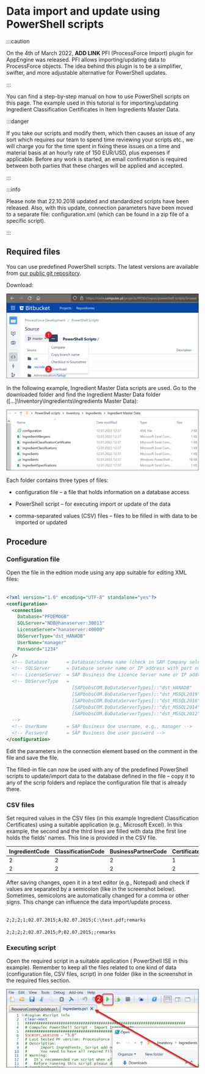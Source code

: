 # Data import and update using PowerShell scripts

:::caution

On the 4th of March 2022, **ADD LINK** PFI (ProcessForce Import) plugin for AppEngine was released. PFI allows importing/updating data to ProcessForce objects. The idea behind this plugin is to be a simplifier, swifter, and more adjustable alternative for PowerShell updates.

:::

You can find a step-by-step manual on how to use PowerShell scripts on this page. The example used in this tutorial is for importing/updating Ingredient Classification Certificates in Item Ingredients Master Data.

:::danger

If you take our scripts and modify them, which then causes an issue of any sort which requires our team to spend time reviewing your scripts etc., we will charge you for the time spent in fixing these issues on a time and material basis at an hourly rate of 150 EUR/USD, plus expenses if applicable. Before any work is started, an email confirmation is required between both parties that these charges will be applied and accepted.

:::

:::info

Please note that 22.10.2018 updated and standardized scripts have been released. Also, with this update, connection parameters have been moved to a separate file: configuration.xml (which can be found in a zip file of a specific script).

:::

## Required files

You can use predefined PowerShell scripts. The latest versions are available from [our public git repository](https://github.com/CompuTec/processforce-powershell).

Download:

![Download](./media/scripts-download.png)

In the following example, Ingredient Master Data scripts are used. Go to the downloaded folder and find the Ingredient Master Data folder ([...]\Inventory\Ingredients\Ingredients Master Data):

![Ingredients](./media/powershell-scripts-ingredients.png)

Each folder contains three types of files:

- configuration file – a file that holds information on a database access

- PowerShell script – for executing import or update of the data

- comma-separated values (CSV) files – files to be filled in with data to be imported or updated

## Procedure

### Configuration file

Open the file in the edition mode using any app suitable for editing XML files:

```xml

<?xml version="1.0" encoding="UTF-8" standalone="yes"?>
<configuration>
  <connection
    Database="PFDEMOGB"
    SQLServer="NDB@hanaserver:30013"
    LicenseServer="hanaserver:40000"
    DbServerType="dst_HANADB"
    UserName="manager"
    Password="1234"
  />
  <!-- Database       = Database/schema name (check in SAP Company select form/window, or in Microsoft SQL Server Management Studio or in SAP HANA Studio) -->
  <!-- SQLServer      = Database server name or IP address with port number; Should be the same as in the System Landscape Directory (check https://<Server>:<Port>/ControlCenter); Sometimes the best is to use an IP address to resolve connection problems -->
  <!-- LicenseServer  = SAP Business One Licence Server name or IP address with a port number (check in SAP Business One client -> Administration -> License -> License Administration -> License Server) -->
  <!-- DbServerType   =
                        [SAPbobsCOM.BoDataServerTypes]::"dst_HANADB"      # For SAP HANA
                        [SAPbobsCOM.BoDataServerTypes]::"dst_MSSQL2019"   # For Microsoft SQL Server 2019
                        [SAPbobsCOM.BoDataServerTypes]::"dst_MSSQL2016"   # For Microsoft SQL Server 2016
                        [SAPbobsCOM.BoDataServerTypes]::"dst_MSSQL2014"   # For Microsoft SQL Server 2014
                        [SAPbobsCOM.BoDataServerTypes]::"dst_MSSQL2012"   # For Microsoft SQL Server 2012
  -->
  <!-- UserName       = SAP Business One username, e.g., manager -->
  <!-- Password       = SAP Business One user password -->
</configuration>

```

Edit the parameters in the connection element based on the comment in the file and save the file.

The filled-in file can now be used with any of the predefined PowerShell scripts to update/import data to the database defined in the file – copy it to any of the scrip folders and replace the configuration file that is already there.

### CSV files

Set required values in the CSV files (in this example Ingredient Classification Certificates) using a suitable application (e.g., Microsoft Excel). In this example, the second and the third lines are filled with data (the first line holds the fields' names. This line is provided in the CSV file.

| IngredientCode | ClassificationCode | BusinessPartnerCode | CertificateNumber | CertificateDate | Status | StatusDate | Attachment  | Remarks |
|----------------|--------------------|---------------------|-------------------|-----------------|--------|------------|-------------|---------|
| 2              | 2                  | 2                   | 1                 | 02.07.2015      | A      | 02.07.2015 | C:\test.pdf | remarks |
| 2              | 2                  | 2                   | 2                 | 02.07.2015      | P      | 02.07.2015 |             | remarks |

After saving changes, open it in a text editor (e.g., Notepad) and check if values are separated by a semicolon (like in the screenshot below). Sometimes, semicolons are automatically changed for a comma or other signs. This change can influence the data import/update process.

```IngredientCode;ClassificationCode;BusinessPartnerCode;CertificateNumber;CertificateDate;Status;StatusDate;Attachment;Remarks

2;2;2;1;02.07.2015;A;02.07.2015;C:\test.pdf;remarks

2;2;2;2;02.07.2015;P;02.07.2015;;remarks

```

### Executing script

Open the required script in a suitable application ( PowerShell ISE in this example). Remember to keep all the files related to one kind of data (configuration file, CSV files, script) in one folder (like in the screenshot in the required files section.

![Run script](./media/run-script.png)

